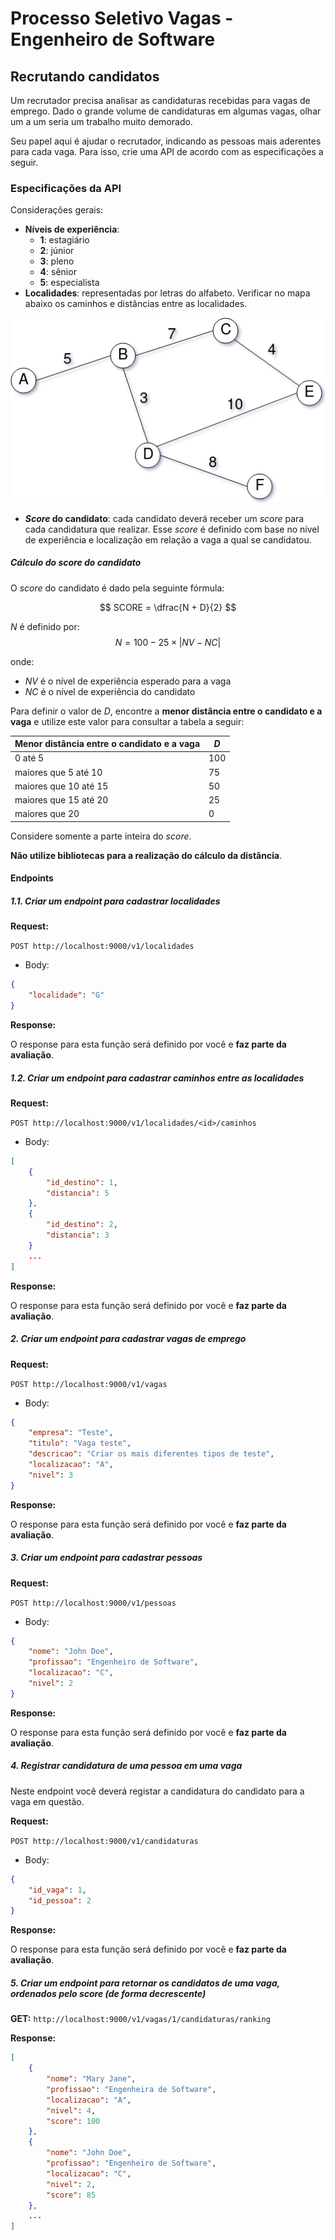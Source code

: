 # Processo Seletivo Vagas - Engenheiro de Software

## Recrutando candidatos

Um recrutador precisa analisar as candidaturas recebidas para vagas de emprego. Dado o grande volume de candidaturas em algumas vagas, olhar um a um seria um trabalho muito demorado.

Seu papel aqui é ajudar o recrutador, indicando as pessoas mais aderentes para cada vaga. Para isso, crie uma API de acordo com as especificações a seguir.

### Especificações da API

Considerações gerais:

* **Níveis de experiência**:
  * **1**: estagiário
  * **2**: júnior
  * **3**: pleno
  * **4**: sênior
  * **5**: especialista
* **Localidades**: representadas por letras do alfabeto. Verificar no mapa abaixo os caminhos e distâncias entre as localidades.

![](./graph.png)

* ***Score* do candidato**: cada candidato deverá receber um *score* para cada candidatura que realizar. Esse *score* é definido com base no nível de experiência e localização em relação a vaga a qual se candidatou.

 

##### Cálculo do *score* do candidato

O *score* do candidato é dado pela seguinte fórmula:



$$
SCORE = \dfrac{N + D}{2}
$$



*N* é definido por:
$$
N =  100 - 25 \times |NV - NC|
$$

onde:

* *NV* é o nível de experiência esperado para a vaga 
* *NC* é o nível de experiência do candidato



Para definir o valor de *D*,  encontre a **menor distância entre o candidato e a vaga** e utilize este valor para consultar a tabela a seguir:

| Menor distância entre o candidato e a vaga | *D*  |
| ------------------------------------------ | ---- |
| 0 até 5                                    | 100  |
| maiores que 5 até 10                       | 75   |
| maiores que 10 até 15                      | 50   |
| maiores que 15 até 20                      | 25   |
| maiores que 20                             | 0    |



Considere somente a parte inteira do *score*.

**Não utilize bibliotecas para a realização do cálculo da distância**. 




#### Endpoints

##### 1.1. Criar um endpoint para cadastrar localidades

**Request:** 

```POST http://localhost:9000/v1/localidades```

+ Body:

```json
{
    "localidade": "G"
}
```

**Response:**

O response para esta função será definido por você e **faz parte da avaliação**.


##### 1.2. Criar um endpoint para cadastrar caminhos entre as localidades

**Request:** 

```POST http://localhost:9000/v1/localidades/<id>/caminhos```

+ Body:

```json
[
    {
        "id_destino": 1,
        "distancia": 5
    },
    {
        "id_destino": 2,
        "distancia": 3
    }
    ...
]
```

**Response:**

O response para esta função será definido por você e **faz parte da avaliação**.

##### 2. Criar um endpoint para cadastrar vagas de emprego

**Request:** 

```POST http://localhost:9000/v1/vagas```

+ Body:

```json
{
    "empresa": "Teste",
    "titulo": "Vaga teste",
    "descricao": "Criar os mais diferentes tipos de teste",
    "localizacao": "A",
    "nivel": 3
}
```

**Response:**

O response para esta função será definido por você e **faz parte da avaliação**.

##### 3. Criar um endpoint para cadastrar pessoas

**Request:** 

```POST http://localhost:9000/v1/pessoas```

+ Body:

```json
{
    "nome": "John Doe",
    "profissao": "Engenheiro de Software",
    "localizacao": "C",
    "nivel": 2
}
```

**Response:**

O response para esta função será definido por você e **faz parte da avaliação**.

##### 4. Registrar candidatura de uma pessoa em uma vaga

Neste endpoint você deverá registar a candidatura do candidato para a vaga em questão.

**Request:** 

```POST http://localhost:9000/v1/candidaturas```

+ Body:

```json
{
    "id_vaga": 1,
    "id_pessoa": 2
}
```

**Response:**

O response para esta função será definido por você e **faz parte da avaliação**.

##### 5. Criar um endpoint para retornar os candidatos de uma vaga, ordenados pelo score (de forma decrescente)

**GET:** `http://localhost:9000/v1/vagas/1/candidaturas/ranking`

**Response:**

```json
[
    {
        "nome": "Mary Jane",
        "profissao": "Engenheira de Software",
        "localizacao": "A",
        "nivel": 4,
        "score": 100
	},
    {
        "nome": "John Doe",
        "profissao": "Engenheiro de Software",
        "localizacao": "C",
        "nivel": 2,
        "score": 85
	},
    ...
]
```

